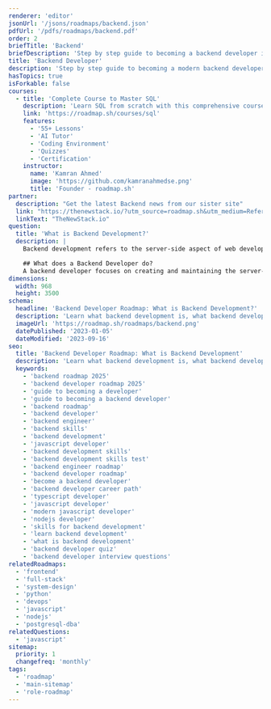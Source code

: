 ```yaml
---
renderer: 'editor'
jsonUrl: '/jsons/roadmaps/backend.json'
pdfUrl: '/pdfs/roadmaps/backend.pdf'
order: 2
briefTitle: 'Backend'
briefDescription: 'Step by step guide to becoming a backend developer in 2025'
title: 'Backend Developer'
description: 'Step by step guide to becoming a modern backend developer in 2025'
hasTopics: true
isForkable: false
courses:
  - title: 'Complete Course to Master SQL'
    description: 'Learn SQL from scratch with this comprehensive course'
    link: 'https://roadmap.sh/courses/sql'
    features:
      - '55+ Lessons'
      - 'AI Tutor'
      - 'Coding Environment'
      - 'Quizzes'
      - 'Certification'
    instructor:
      name: 'Kamran Ahmed'
      image: 'https://github.com/kamranahmedse.png'
      title: 'Founder - roadmap.sh'
partner:
  description: "Get the latest Backend news from our sister site"
  link: "https://thenewstack.io/?utm_source=roadmap.sh&utm_medium=Referral&utm_campaign=Alert"
  linkText: "TheNewStack.io"
question:
  title: 'What is Backend Development?'
  description: |
    Backend development refers to the server-side aspect of web development, focusing on creating and managing the server logic, databases, and APIs. It involves handling user authentication, authorization, and processing user requests, typically using [backend development languages](https://roadmap.sh/backend/languages) such as Python, Java, Ruby, PHP, JavaScript (Node.js), and .NET.

    ## What does a Backend Developer do?
    A backend developer focuses on creating and maintaining the server-side components of web applications. They are primarily tasked with developing server-side APIs, handling database operations, and ensuring that the backend can manage high traffic volumes efficiently. Key responsibilities include integrating external services such as payment gateways and cloud services, and enhancing the performance and scalability of systems. This role is crucial for processing and securing data, serving as the backbone that supports frontend developers in delivering a seamless user experience.
dimensions:
  width: 968
  height: 3500
schema:
  headline: 'Backend Developer Roadmap: What is Backend Development?'
  description: 'Learn what backend development is, what backend developers do and how to become one using our community-driven roadmap.'
  imageUrl: 'https://roadmap.sh/roadmaps/backend.png'
  datePublished: '2023-01-05'
  dateModified: '2023-09-16'
seo:
  title: 'Backend Developer Roadmap: What is Backend Development'
  description: 'Learn what backend development is, what backend developers do and how to become one using our community-driven roadmap.'
  keywords:
    - 'backend roadmap 2025'
    - 'backend developer roadmap 2025'
    - 'guide to becoming a developer'
    - 'guide to becoming a backend developer'
    - 'backend roadmap'
    - 'backend developer'
    - 'backend engineer'
    - 'backend skills'
    - 'backend development'
    - 'javascript developer'
    - 'backend development skills'
    - 'backend development skills test'
    - 'backend engineer roadmap'
    - 'backend developer roadmap'
    - 'become a backend developer'
    - 'backend developer career path'
    - 'typescript developer'
    - 'javascript developer'
    - 'modern javascript developer'
    - 'nodejs developer'
    - 'skills for backend development'
    - 'learn backend development'
    - 'what is backend development'
    - 'backend developer quiz'
    - 'backend developer interview questions'
relatedRoadmaps:
  - 'frontend'
  - 'full-stack'
  - 'system-design'
  - 'python'
  - 'devops'
  - 'javascript'
  - 'nodejs'
  - 'postgresql-dba'
relatedQuestions:
  - 'javascript'
sitemap:
  priority: 1
  changefreq: 'monthly'
tags:
  - 'roadmap'
  - 'main-sitemap'
  - 'role-roadmap'
---
```

